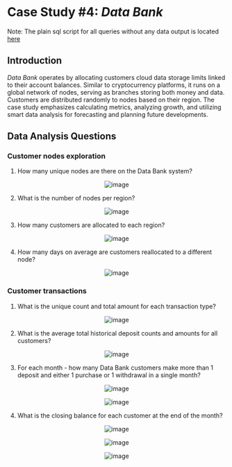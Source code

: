 
#  Case Study #4: _Data Bank_

Note: The plain sql script for all queries without any data output is located [here](https://github.com/GBlanch/SQL-weekly-challenges/blob/main/3.Foodie_fi/foodie_fi_main_script.sql)


## Introduction


_Data Bank_ operates by allocating customers cloud data storage limits linked to their account balances. Similar to cryptocurrency platforms, it runs on a global network of nodes, serving as branches storing both money and data. Customers are distributed randomly to nodes based on their region. The case study emphasizes calculating metrics, analyzing growth, and utilizing smart data analysis for forecasting and planning future developments.

## Data Analysis Questions

### Customer nodes exploration


1. How many unique nodes are there on the Data Bank system?

<p align="center">
  <img src="https://github.com/GBlanch/SQL-weekly-challenges/assets/136500426/51648623-015c-4e6d-802c-d93103273e7f" alt="image">
</p>


2. What is the number of nodes per region?

<p align="center">
  <img src="https://github.com/GBlanch/SQL-weekly-challenges/assets/136500426/2a7905e9-4f1c-4c43-bb62-b04982614df6" alt="image">
</p>

3. How many customers are allocated to each region?

<p align="center">
  <img src="https://github.com/GBlanch/SQL-weekly-challenges/assets/136500426/decf00c5-e49b-4254-bc82-d8c6c9e10fa1" alt="image">
</p>

4. How many days on average are customers reallocated to a different node?

<p align="center">
  <img src="https://github.com/GBlanch/SQL-weekly-challenges/assets/136500426/ce7abbba-b79d-4768-a188-ce37f51cf1b7" alt="image">
</p>


### Customer transactions 

1. What is the unique count and total amount for each transaction type?

<p align="center">
  <img src="https://github.com/GBlanch/SQL-weekly-challenges/assets/136500426/5d30120a-1a35-4154-980e-0e88404bf65d" alt="image">
</p>




2. What is the average total historical deposit counts and amounts for all customers?

<p align="center">
  <img src="https://github.com/GBlanch/SQL-weekly-challenges/assets/136500426/5c3f0f92-c5ff-4ed0-93d3-bc492c0f1530" alt="image">
</p>


3. For each month - how many Data Bank customers make more than 1 deposit and either 1 purchase or 1 withdrawal in a single month?

<p align="center">
  <img src="https://github.com/GBlanch/SQL-weekly-challenges/assets/136500426/5696672a-d3d1-470a-b4ad-92327e6a3aca" alt="image">
</p>

<p align="center">
  <img src="https://github.com/GBlanch/SQL-weekly-challenges/assets/136500426/0f2e086d-f9ca-4f41-84ca-88b08a5a4432" alt="image">
</p>


4. What is the closing balance for each customer at the end of the month?

<p align="center">
  <img src="https://github.com/GBlanch/SQL-weekly-challenges/assets/136500426/eb4c527e-0d0f-4568-86f9-be1e2ad9752a" alt="image">
</p>
<p align="center">
  <img src="https://github.com/GBlanch/SQL-weekly-challenges/assets/136500426/0bc66712-5c91-4908-b286-910b426e3780" alt="image">
</p>
<p align="center">
  <img src="https://github.com/GBlanch/SQL-weekly-challenges/assets/136500426/e4dd4fa1-7c84-482e-a3b1-0f0b5789c402" alt="image">
</p>


